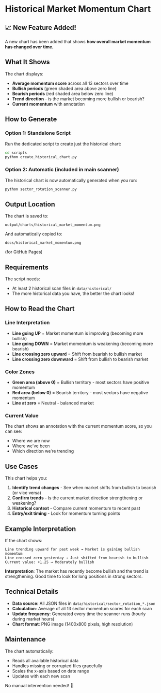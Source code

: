 # Historical Market Momentum Chart

## 📈 New Feature Added!

A new chart has been added that shows **how overall market momentum has changed over time**.

## What It Shows

The chart displays:
- **Average momentum score** across all 13 sectors over time
- **Bullish periods** (green shaded area above zero line)
- **Bearish periods** (red shaded area below zero line)
- **Trend direction** - is the market becoming more bullish or bearish?
- **Current momentum** with annotation

## How to Generate

### Option 1: Standalone Script
Run the dedicated script to create just the historical chart:
```bash
cd scripts
python create_historical_chart.py
```

### Option 2: Automatic (included in main scanner)
The historical chart is now automatically generated when you run:
```bash
python sector_rotation_scanner.py
```

## Output Location

The chart is saved to:
```
output/charts/historical_market_momentum.png
```

And automatically copied to:
```
docs/historical_market_momentum.png
```
(for GitHub Pages)

## Requirements

The script needs:
- At least 2 historical scan files in `data/historical/`
- The more historical data you have, the better the chart looks!

## How to Read the Chart

### Line Interpretation
- **Line going UP** = Market momentum is improving (becoming more bullish)
- **Line going DOWN** = Market momentum is weakening (becoming more bearish)  
- **Line crossing zero upward** = Shift from bearish to bullish market
- **Line crossing zero downward** = Shift from bullish to bearish market

### Color Zones
- **Green area (above 0)** = Bullish territory - most sectors have positive momentum
- **Red area (below 0)** = Bearish territory - most sectors have negative momentum
- **Line at zero** = Neutral - balanced market

### Current Value
The chart shows an annotation with the current momentum score, so you can see:
- Where we are now
- Where we've been
- Which direction we're trending

## Use Cases

This chart helps you:
1. **Identify trend changes** - See when market shifts from bullish to bearish (or vice versa)
2. **Confirm trends** - Is the current market direction strengthening or weakening?
3. **Historical context** - Compare current momentum to recent past
4. **Entry/exit timing** - Look for momentum turning points

## Example Interpretation

If the chart shows:
```
Line trending upward for past week → Market is gaining bullish momentum
Line crossed zero yesterday → Just shifted from bearish to bullish
Current value: +1.25 → Moderately bullish
```

**Interpretation**: The market has recently become bullish and the trend is strengthening. Good time to look for long positions in strong sectors.

## Technical Details

- **Data source**: All JSON files in `data/historical/sector_rotation_*.json`
- **Calculation**: Average of all 13 sector momentum scores for each scan
- **Update frequency**: Generated every time the scanner runs (hourly during market hours)
- **Chart format**: PNG image (1400x800 pixels, high resolution)

## Maintenance

The chart automatically:
- Reads all available historical data
- Handles missing or corrupted files gracefully
- Scales the x-axis based on date range
- Updates with each new scan

No manual intervention needed! 🎉
